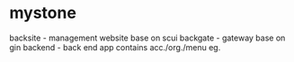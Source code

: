 # mystone
backsite  -   management website  base on scui
backgate  -    gateway base on gin
backend   -    back end app contains acc./org./menu eg.
